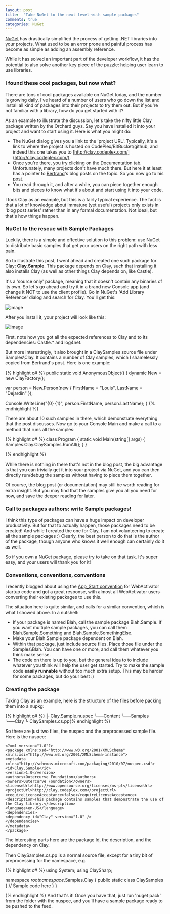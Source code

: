 ```yaml
---
layout: post
title:  "Take NuGet to the next level with sample packages"
comments: true
categories: NuGet
---
```



[NuGet](http://nuget.org/) has drastically simplified the process of getting .NET libraries into your projects. What used to be an error prone and painful process has become as simple as adding an assembly reference.

While it has solved an important part of the developer workflow, it has the potential to also solve another key piece of the puzzle: helping user learn to use libraries.

### I found these cool packages, but now what?

There are tons of cool packages available on NuGet today, and the number is growing daily. I've heard of a number of users who go down the list and install all kind of packages into their projects to try them out. But if you're not familiar with a library, how do you get started with it?

As an example to illustrate the discussion, let's take the nifty little Clay package written by the Orchard guys. Say you have installed it into your project and want to start using it. Here is what you might do:

- The NuGet dialog gives you a link to the 'project URL'. Typically, it's a link to where the project is hosted on CodePlex/BitBucket/github, and indeed this one takes you to [http://clay.codeplex.com/](http://clay.codeplex.com/).
- Once you're there, you try clicking on the Documentation tab. Unfortunately, many projects don't have much there. But here it at least has a pointer to [Bertrand](http://twitter.com/#!/bleroy)'s blog posts on the topic. So you now go to his [post](http://weblogs.asp.net/bleroy/archive/2010/08/18/clay-malleable-c-dynamic-objects-part-2.aspx).
- You read through it, and after a while, you can piece together enough bits and pieces to know what it's about and start using it into your code.


I took Clay as an example, but this is a fairly typical experience. The fact is that a lot of knowledge about immature (yet useful) projects only exists in 'blog post series' rather than in any formal documentation. Not ideal, but that's how things happen.

### NuGet to the rescue with Sample Packages

Luckily, there is a simple and effective solution to this problem: use NuGet to distribute basic samples that get your users on the right path with less pain.

So to illustrate this post, I went ahead and created one such package for Clay: **Clay.Sample**. This package depends on Clay, such that installing it also installs Clay (as well as other things Clay depends on, like Castle).

It's a 'source only' package, meaning that it doesn't contain any binaries of its own. So let's go ahead and try it in a brand new Console app (and change it NOT to use the client profile). Go in NuGet's 'Add Library Reference' dialog and search for Clay. You'll get this:

![image](http://lh3.ggpht.com/_jySMpScpTXc/TXXwc4POocI/AAAAAAAAAU0/k-Gr7AnCT5E/image_thumb%5B7%5D.png?imgmax=800)

After you install it, your project will look like this:

![image](http://lh4.ggpht.com/_jySMpScpTXc/TXXwdiVcNvI/AAAAAAAAAU8/zDQcBUpmZHw/image_thumb%5B13%5D.png?imgmax=800)

First, note how you got all the expected references to Clay and to its dependencies: Castle.* and log4net.

But more interestingly, it also brought in a ClaySamples source file under Samples\Clay. It contains a number of Clay samples, which I shamelessly copied from Bertrand's post. Here is one example:

{% highlight c# %}
public static void AnonymousObject() {
   dynamic New = new ClayFactory();

   var person = New.Person(new {
       FirstName = "Louis",
       LastName = "Dejardin"
   });

   Console.WriteLine("{0} {1}", person.FirstName, person.LastName);
}
{% endhighlight %}

There are about 10 such samples in there, which demonstrate everything that the post discusses. Now go to your Console Main and make a call to a method that runs all the samples:

{% highlight c# %}
class Program {
   static void Main(string[] args) {
       Samples.Clay.ClaySamples.RunAll();
   }
}

{% endhighlight %}

While there is nothing in there that's not in the blog post, the big advantage is that you can trivially get it into your project via NuGet, and you can then directly run/debug the samples without having to piece them together.

Of course, the blog post (or documentation) may still be worth reading for extra insight. But you may find that the samples give you all you need for now, and save the deeper reading for later.

### Call to packages authors: write Sample packages!

I think this type of packages can have a huge impact on developer productivity. But for that to actually happen, those packages need to be created! And while I created the one for Clay, I am not volunteering to create all the sample packages :) Clearly, the best person to do that is the author of the package, though anyone who knows it well enough can certainly do it as well.

So if you own a NuGet package, please try to take on that task. It's super easy, and your users will thank you for it!

### Conventions, conventions, conventions

I recently blogged about using the [App_Start convention](http://blog.davidebbo.com/2011/02/appstart-folder-convention-for-nuget.html) for WebActivator startup code and got a great response, with almost all WebActivator users converting their existing packages to use this.

The situation here is quite similar, and calls for a similar convention, which is what I showed above. In a nutshell:

- If your package is named Blah, call the sample package Blah.Sample. If you want multiple sample packages, you can call them Blah.Sample.Something and Blah.Sample.SomethingElse.
- Make your Blah.Sample package dependent on Blah.
- Within that package, just include source files. Place those file under the Samples\Blah. You can have one or more, and call them whatever you think make sense.
- The code on there is up to you, but the general idea to to include whatever you think will help the user get started. Try to make the sample code **easily runnable** without too much extra setup. This may be harder for some packages, but do your best :)


### Creating the package

Taking Clay as an example, here is the structure of the files before packing them into a nupkg:

{% highlight c# %}
├  Clay.Sample.nuspec
└──Content
└──Samples
 └──Clay
    └  ClaySamples.cs.pp{% endhighlight %}

So there are just two files, the nuspec and the preprocessed sample file. Here is the nuspec:

```
<?xml version="1.0"?>
<package xmlns:xsd="http://www.w3.org/2001/XMLSchema" xmlns:xsi="http://www.w3.org/2001/XMLSchema-instance">
<metadata xmlns="http://schemas.microsoft.com/packaging/2010/07/nuspec.xsd">
<id>Clay.Sample</id>
<version>1.0</version>
<authors>Outercurve Foundation</authors>
<owners>Outercurve Foundation</owners>
<licenseUrl>http://www.opensource.org/licenses/ms-pl</licenseUrl>
<projectUrl>http://clay.codeplex.com</projectUrl>
<requireLicenseAcceptance>false</requireLicenseAcceptance>
<description>This package contains samples that demonstrate the use of the Clay library.</description>
<language>en-US</language>
<dependencies>
<dependency id="Clay" version="1.0" />
</dependencies>
</metadata>
</package>

```

The interesting parts here are the package Id, the description, and the dependency on Clay.

Then ClaySamples.cs.pp is a normal source file, except for a tiny bit of preprocessing for the namespace, e.g.

{% highlight c# %}
using System;
using ClaySharp;

namespace $rootnamespace$.Samples.Clay {
   public static class ClaySamples {
      // Sample code here
   }
}

{% endhighlight %}
And that's it! Once you have that, just run 'nuget pack' from the folder with the nuspec, and you'll have a sample package ready to be pushed to the feed.
